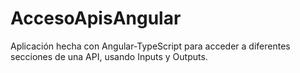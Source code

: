 # AccesoApisAngular
Aplicación hecha con Angular-TypeScript para acceder a diferentes secciones de una API, usando Inputs y Outputs.
